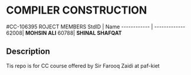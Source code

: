 # COMPILER CONSTRUCTION

#CC-106395
ROJECT MEMBERS
StdID | Name
------------ | -------------
62008| **MOHSIN ALI**
60788| **SHINAL SHAFQAT**

## Description ##

Tis repo is for CC course offered by Sir Farooq Zaidi at paf-kiet



